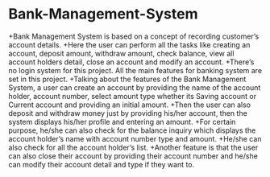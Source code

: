 # Bank-Management-System
+Bank Management System is based on a concept of recording customer’s account details.
+Here the user can perform all the tasks like creating an account, deposit amount,
withdraw amount, check balance, view all account holders detail, close an account and modify an account. 
+There’s no login system for this project. All the main features for banking system are set in this project.
+Talking about the features of the Bank Management System, a user can create an account by providing the name of the account holder, account number, select amount type whether its Saving account or Current account and providing an initial amount. 
+Then the user can also deposit and withdraw money just by providing his/her account, then the system displays his/her profile and entering an amount. 
+For certain purpose, he/she can also check for the balance inquiry which displays the account holder’s name with account number type and amount. 
+He/she can also check for all the account holder’s list.
+Another feature is that the user can also close their account by providing their account number and he/she can modify their account detail and type if they want to.


